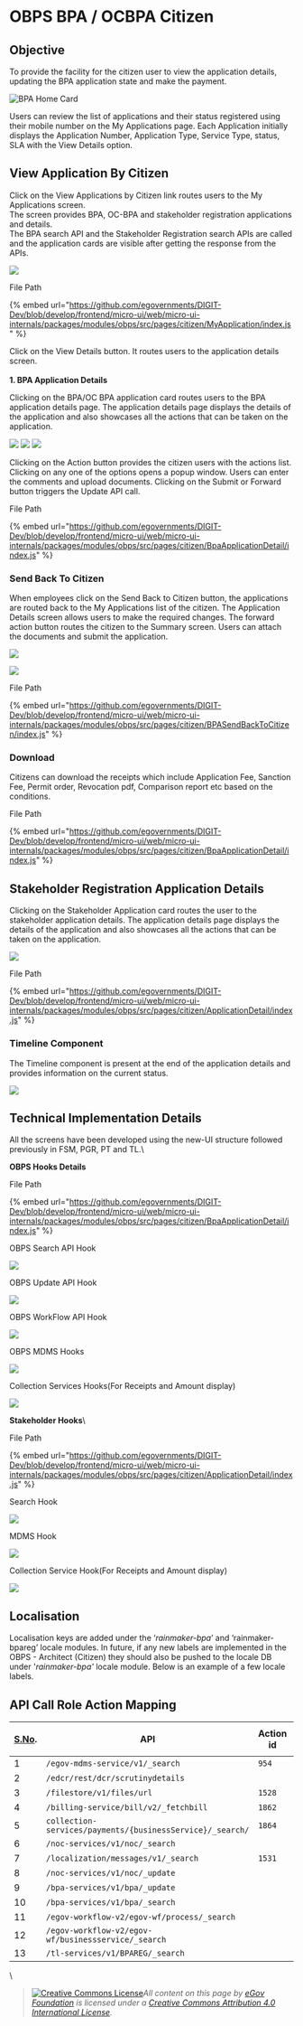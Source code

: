 # OBPS BPA / OCBPA Citizen

## Objective

To provide the facility for the citizen user to view the application details, updating the BPA application state and make the payment.

![BPA Home Card](<../../../../../.gitbook/assets/Screenshot from 2021-09-30 10-20-48 (3).png>)

Users can review the list of applications and their status registered using their mobile number on the My Applications page. Each Application initially displays the Application Number, Application Type, Service Type, status, SLA with the View Details option.

## **View Application By Citizen**

Click on the View Applications by Citizen link routes users to the My Applications screen.\
The screen provides BPA, OC-BPA and stakeholder registration applications and details.\
The BPA search API and the Stakeholder Registration search APIs are called and the application cards are visible after getting the response from the APIs.

![](../../../../../.gitbook/assets/image-20211207-092617.png)

&#x20;File Path

{% embed url="https://github.com/egovernments/DIGIT-Dev/blob/develop/frontend/micro-ui/web/micro-ui-internals/packages/modules/obps/src/pages/citizen/MyApplication/index.js" %}

Click on the View Details button. It routes users to the application details screen.\
\
**1. BPA Application Details**

Clicking on the BPA/OC BPA application card routes users to the BPA application details page. The application details page displays the details of the application and also showcases all the actions that can be taken on the application.

![](../../../../../.gitbook/assets/image-20211207-092333.png) ![](../../../../../.gitbook/assets/image-20211207-092355.png) ![](../../../../../.gitbook/assets/image-20211207-092417.png)

&#x20;

Clicking on the Action button provides the citizen users with the actions list. Clicking on any one of the options opens a popup window. Users can enter the comments and upload documents. Clicking on the Submit or Forward button triggers the Update API call.

File Path

{% embed url="https://github.com/egovernments/DIGIT-Dev/blob/develop/frontend/micro-ui/web/micro-ui-internals/packages/modules/obps/src/pages/citizen/BpaApplicationDetail/index.js" %}

### **Send Back To Citizen**

When employees click on the Send Back to Citizen button, the applications are routed back to the My Applications list of the citizen. The Application Details screen allows users to make the required changes. The forward action button routes the citizen to the Summary screen. Users can attach the documents and submit the application.&#x20;

![
](../../../../../.gitbook/assets/image-20211207-095351.png)

![](../../../../../.gitbook/assets/image-20211207-095434.png)

File Path

{% embed url="https://github.com/egovernments/DIGIT-Dev/blob/develop/frontend/micro-ui/web/micro-ui-internals/packages/modules/obps/src/pages/citizen/BPASendBackToCitizen/index.js" %}

### **Download**&#x20;

Citizens can download the receipts which include Application Fee, Sanction Fee, Permit order, Revocation pdf, Comparison report etc based on the conditions.&#x20;

File Path

{% embed url="https://github.com/egovernments/DIGIT-Dev/blob/develop/frontend/micro-ui/web/micro-ui-internals/packages/modules/obps/src/pages/citizen/BpaApplicationDetail/index.js" %}

## **Stakeholder Registration Application Details**

Clicking on the Stakeholder Application card routes the user to the stakeholder application details. The application details page displays the details of the application and also showcases all the actions that can be taken on the application.

![](../../../../../.gitbook/assets/image-20211207-093009.png)

File Path

{% embed url="https://github.com/egovernments/DIGIT-Dev/blob/develop/frontend/micro-ui/web/micro-ui-internals/packages/modules/obps/src/pages/citizen/ApplicationDetail/index.js" %}

### **Timeline Component**

The Timeline component is present at the end of the application details and provides information on the current status.

![](../../../../../.gitbook/assets/image-20211209-054317.png)

## **Technical Implementation Details**

All the screens have been developed using the new-UI structure followed previously in FSM, PGR, PT and TL.\


**OBPS Hooks Details**

File Path&#x20;

{% embed url="https://github.com/egovernments/DIGIT-Dev/blob/develop/frontend/micro-ui/web/micro-ui-internals/packages/modules/obps/src/pages/citizen/BpaApplicationDetail/index.js" %}

OBPS Search API Hook

![](../../../../../.gitbook/assets/image-20211209-054939.png)

OBPS Update API Hook

![](../../../../../.gitbook/assets/image-20211209-055050.png)

OBPS WorkFlow API Hook

![](../../../../../.gitbook/assets/image-20211209-055128.png)

OBPS MDMS Hooks

![](../../../../../.gitbook/assets/image-20211209-055242.png)

Collection Services Hooks(For Receipts and Amount display)

![](../../../../../.gitbook/assets/image-20211209-055333.png)

**Stakeholder Hooks**\


File Path

{% embed url="https://github.com/egovernments/DIGIT-Dev/blob/develop/frontend/micro-ui/web/micro-ui-internals/packages/modules/obps/src/pages/citizen/ApplicationDetail/index.js" %}

Search Hook

![](../../../../../.gitbook/assets/image-20211209-055531.png)

MDMS Hook

![](../../../../../.gitbook/assets/image-20211209-055600.png)

Collection Service Hook(For Receipts and Amount display)

![](../../../../../.gitbook/assets/image-20211209-055622.png)

## **Localisation**

Localisation keys are added under the ‘_rainmaker-bpa_’ and ‘rainmaker-bpareg’ locale modules. In future, if any new labels are implemented in the OBPS - Architect (Citizen) they should also be pushed to the locale DB under '_rainmaker-bpa'_ locale module. Below is an example of a few locale labels.&#x20;

## **API Call Role Action Mapping**

| [**S.No**](http://s.no/)**.** | <p><strong>API</strong></p><p> </p>                       | **Action id** | **Roles** |
| ----------------------------- | --------------------------------------------------------- | ------------- | --------- |
| 1                             | `/egov-mdms-service/v1/_search`                           | `954`         | `CITIZEN` |
| 2                             | `/edcr/rest/dcr/scrutinydetails`                          |               | `CITIZEN` |
| 3                             | `/filestore/v1/files/url`                                 | `1528`        | `CITIZEN` |
| 4                             | `/billing-service/bill/v2/_fetchbill`                     | `1862`        | `CITIZEN` |
| 5                             | `collection-services/payments/{businessService}/_search/` | `1864`        | `CITIZEN` |
| 6                             | `/noc-services/v1/noc/_search`                            |               | `CITIZEN` |
| 7                             | `/localization/messages/v1/_search`                       | `1531`        | `CITIZEN` |
| 8                             | `/noc-services/v1/noc/_update`                            |               | `CITIZEN` |
| 9                             | `/bpa-services/v1/bpa/_update`                            |               | `CITIZEN` |
| 10                            | `/bpa-services/v1/bpa/_search`                            |               | `CITIZEN` |
| 11                            | `/egov-workflow-v2/egov-wf/process/_search`               |               | `CITIZEN` |
| 12                            | `/egov-workflow-v2/egov-wf/businessservice/_search`       |               | `CITIZEN` |
| 13                            | `/tl-services/v1/BPAREG/_search`                          |               | `CITIZEN` |

\


> [![Creative Commons License](https://i.creativecommons.org/l/by/4.0/80x15.png)_​_](http://creativecommons.org/licenses/by/4.0/)_All content on this page by_ [_eGov Foundation_](https://egov.org.in/) _is licensed under a_ [_Creative Commons Attribution 4.0 International License_](http://creativecommons.org/licenses/by/4.0/)_._
